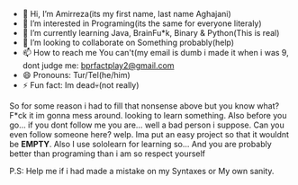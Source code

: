 - 👋 Hi, I’m Amirreza(its my first name, last name Aghajani)
- 👀 I’m interested in Programing(its the same for everyone literaly)
- 🌱 I’m currently learning Java, BrainFu*k, Binary & Python(This is real)
- 💞️ I’m looking to collaborate on Something probably(help)
- 📫 How to reach me You can't(my email is dumb i made it when i was 9, dont judge me: bprfactplay2@gmail.com
- 😄 Pronouns: Tur/Tel(he/him)
- ⚡ Fun fact: Im dead💀(not really)

So for some reason i had to fill that nonsense above but you know what? F*ck it im gonna mess around.
looking to learn something. Also before you go... if you dont follow me you are... well a bad person i suppose. Can you even follow someone here?
welp. Ima put an easy project so that it wouldnt be __EMPTY__.
Also I use sololearn for learning so...
And you are probably better than programing than i am so respect yourself 

P.S: Help me if i had made a mistake on my Syntaxes or My own sanity.
